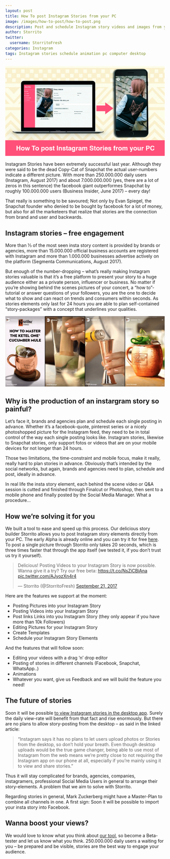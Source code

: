 ```yaml
---
layout: post
title: How To post Instagram Stories from your PC
image: /images/how-to-post/how-to-post.png
description: Post and schedule Instagram story videos and images from your pc.
author: Storrito
twitter:
  username: StorritoFresh
categories: Instagram
tags: Instagram stories schedule animation pc computer desktop
---
```


![How to post](/images/how-to-post/how-to-post.png "How to post")

Instagram Stories have been extremely successful last year. Although they were said to be the dead Copy-Cat of Snapchat the actual user-numbers indicate a different picture. With more than 250.000.000 daily users (Instagram, August 2017) and about 7.000.000.000 (yes, there are a lot of zeros in this sentence) the facebook giant outperformes Snapchat by roughly 100.000.000 users (Business Insider, June 2017) – every day!
<!--more-->
That really is something to be savoured; Not only by Evan Spiegel, the Snapchat founder who denied to be bought by facebook for a lot of money, but also for all the marketeers that realize that stories are the connection from brand and user and backwards.

## Instagram stories – free engagement

More than ⅓ of the most seen insta story content is provided by brands or agencies, more than 15.000.000 official business accounts are registered with Instagram and more than 1.000.000 businesses advertise actively on the platform (Segmenta Communications, August 2017).

But enough of the number-dropping – what’s really making Instagram stories valuable is that it’s a free platform to present your story to a huge audience either as a private person, influencer or business. No matter if you’re showing behind the scenes pictures of your concert, a “how to”-tutorial or answer questions of your followers, you are the one to decide what to show and can react on trends and consumers within seconds. As stories elements only last for 24 hours you are able to plan self-contained “story-packages” with a concept that underlines your qualities.

!["Post Quality"](/images/how-to-post/post-quality.png "Post Quality")

## Why is the production of an instargram story so painful?

Let’s face it, brands and agencies plan and schedule each single posting in advance. Whether it’s a facebook-quote, pinterest series or a nicely photoshopped picture for the Instagram feed, they need to be in total control of the way each single posting looks like. Instagram stories, likewise to Snapchat stories, only support fotos or videos that are on your mobile devices for not longer than 24 hours.

Those two limitations, the time-constraint and mobile focus, make it really, really hard to plan stories in advance. Obviously that’s intended by the social networks, but again, brands and agencies need to plan, schedule and post, ideally in advance.

In real life the insta story element, each behind the scene video or Q&A session is cutted and finished through Finalcut or Photoshop, then sent to a mobile phone and finally posted by the Social Media Manager. What a procedure…

## How we’re solving it for you

We built a tool to ease and speed up this process. Our delicious story builder Storrito allows you to post Instagram story elements directly from your PC. The early Alpha is already online and you can try it for free [here](https://app.storrito.com/). To post a single picture through Storrito only takes 20 seconds, which is three times faster that through the app itself (we tested it, if you don’t trust us try it yourself).

<blockquote class="twitter-video" data-lang="en">
<p lang="en" dir="ltr">Delicious! Posting Videos to your Instagram Story is now possible. Wanna give it a try? Try our free beta: <a href="https://t.co/NsZiCBiAna">https://t.co/NsZiCBiAna</a> <a href="https://t.co/AJyozXn4r4">pic.twitter.com/AJyozXn4r4</a></p>
<p>&mdash; Storrito (@StorritoFresh) <a href="https://twitter.com/StorritoFresh/status/910795475544154112?ref_src=twsrc%5Etfw">September 21, 2017</a></p></blockquote>
<p><script async src="//platform.twitter.com/widgets.js" charset="utf-8"></script></p>

Here are the features we support at the moment:
- Posting Pictures into your Instagram Story
- Posting Videos into your Instagram Story
- Post links Links into you Instagram Story (they only appear if you have more than 10k Followers)
- Editing Pictures for your Instagram Story
- Create Templates
- Schedule your Instagram Story Elements

And the features that will follow soon:
- Editing your videos with a drag ‘n’ drop editor
- Posting of stories in different channels (Facebook, Snapchat, WhatsApp..)
- Animations
- Whatever you want, give us Feedback and we will build the feature you need!

## The future of stories

Soon it will be possible [to view Instagram stories in the desktop app](https://www.theverge.com/2017/8/31/16233416/instagram-stories-mobile-desktop-web-support). Surely the daily view-rate will benefit from that fact and rise enormously. But there are no plans to allow story-posting from the desktop – as said in the linked article:

> “Instagram says it has no plans to let users upload photos or Stories from the desktop, so don’t hold your breath. Even though desktop uploads would be the true game changer, being able to use most of Instagram from the web means we’re pretty close to not requiring the Instagram app on our phone at all, especially if you’re mainly using it to view and share stories.”

Thus it will stay complicated for brands, agencies, companies, instagramers, professional Social Media Users in general to arrange their story-elements. A problem that we aim to solve with Storrito.

Regarding stories in general, Mark Zuckerberg might have a Master-Plan to combine all channels in one. A first sign: Soon it will be possible to import your insta story into Facebook.

## Wanna boost your views?

We would love to know what you think about [our tool](https://app.storrito.com/), so become a Beta-tester and let us know what you think. 250.000.000 daily users a waiting for you – be prepared and be visible, stories are the best way to engage your audience.
